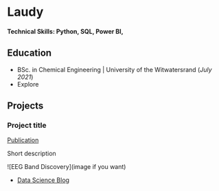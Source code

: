 # Laudy

#### Technical Skills: Python, SQL, Power BI, 

## Education
- BSc. in Chemical Engineering | University of the Witwatersrand (_July 2021_)								       		
- Explore


## Projects
### Project title
[Publication](link)

Short description

![EEG Band Discovery](image if you want)


- [Data Science Blog]()

